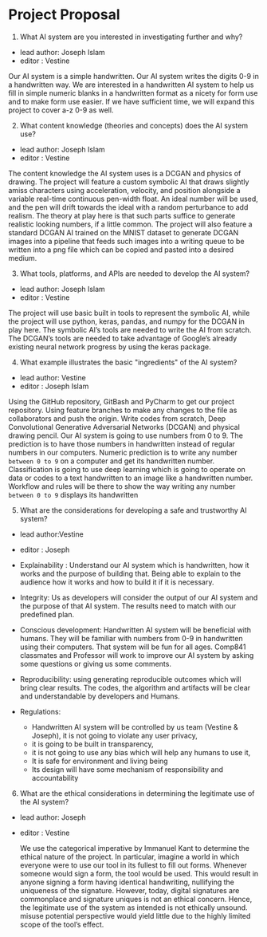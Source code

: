 # Project Proposal

1. What AI system are you interested in investigating further and why?

* lead author: Joseph Islam
* editor     : Vestine

 Our AI system is a simple handwritten. Our AI system writes the digits 0-9 in a handwritten way. 
 We are interested in a handwritten AI system to help us fill in simple numeric blanks in a handwritten format 
 as a nicety for form use and to make form use easier. If we have sufficient time, 
 we will expand this project to cover a-z 0-9 as well.

2. What content knowledge (theories and concepts) does the AI system use?

* lead author: Joseph Islam
* editor     : Vestine

 The content knowledge the AI system uses is a DCGAN and physics of drawing. 
 The project will feature a custom symbolic AI that draws slightly amiss characters using acceleration, velocity, 
 and position alongside a variable real-time continuous pen-width float. An ideal number will be used, 
 and the pen will drift towards the ideal with a random perturbance to add realism. 
 The theory at play here is that such parts suffice to generate realistic looking numbers, if a little common. 
 The project will also feature a standard DCGAN AI trained on the MNIST dataset to generate DCGAN images into 
 a pipeline that feeds such images into a writing queue to be written into a png file which can be copied 
 and pasted into a desired medium.

3. What tools, platforms, and APIs are needed to develop the AI system?

* lead author: Joseph Islam
* editor     : Vestine

 The project will use basic built in tools to represent the symbolic AI, while the project will use python, keras, 
 pandas, and numpy for the DCGAN in play here. The symbolic AI’s tools are needed to write the AI from scratch. 
 The DCGAN’s tools are needed to take advantage of Google’s already existing neural network progress 
 by using the keras package.

4. What example illustrates the basic "ingredients" of the AI system?

* lead author: Vestine 
* editor     : Joseph Islam

 Using the GitHub repository, GitBash and PyCharm to get our project repository.
 Using feature branches to make any changes to the file as collaborators and push the origin. 
 Write codes from scratch, Deep Convolutional Generative Adversarial Networks (DCGAN) and physical drawing pencil.
 Our AI system is going to use numbers from 0 to 9. 
 The prediction is to have those numbers in handwritten instead of regular numbers in our computers.
 Numeric prediction is to write any number `between 0 to 9` on a computer and get its handwritten number.  
 Classification is going to use deep learning which is going to operate on data or codes to a text handwritten 
 to an image  like a handwritten number.
 Workflow and rules will be there to show the way writing any number `between 0 to 9` displays its handwritten 

5. What are the considerations for developing a safe and trustworthy AI system?

* lead author:Vestine 
* editor     : Joseph

* Explainability : Understand our AI system which is handwritten, how it works and the purpose of building that. 
  Being able to explain to the audience how it works and how to build it if it is necessary.

* Integrity: Us as developers will consider the output of our AI system and the purpose of that AI system. 
   The results need to match with our predefined plan.

* Conscious development: Handwritten AI system will be beneficial with humans. 
   They will be familiar with numbers from 0-9 in handwritten using their computers. 
   That system will be fun for all ages. Comp841 classmates and Professor will work to improve our AI system by 
   asking some questions or giving us some comments.

* Reproducibility: using generating reproducible outcomes which will bring clear results. 
  The codes, the algorithm and artifacts will be clear and understandable by developers and Humans. 

* Regulations: 
  * Handwritten AI system will be controlled by us team (Vestine & Joseph), it is not going to violate any user privacy, 
  * it is going to be built in transparency, 
  * it is not going to use any bias which will help any humans to use it,
  * It is safe for environment and living being
  * Its design will have some mechanism of responsibility and accountability  

6. What are the ethical considerations in determining the legitimate use of the AI system?

* lead author: Joseph
* editor     : Vestine

  We use the categorical imperative by Immanuel Kant to determine the ethical nature of the project. 
  In particular, imagine a world in which everyone were to use our tool in its fullest to fill out forms. 
  Whenever someone would sign a form, the tool would be used. 
  This would result in anyone signing a form having identical handwriting, nullifying the uniqueness of the signature. 
  However, today, digital signatures are commonplace and signature uniques is not an ethical concern. 
  Hence, the legitimate use of the system as intended is not ethically unsound.
  misuse potential perspective would yield little due to the highly limited scope of the tool’s effect.  





